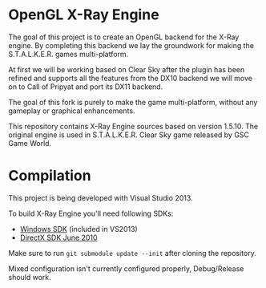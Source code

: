 OpenGL X-Ray Engine
===================

The goal of this project is to create an OpenGL backend for the X-Ray engine.
By completing this backend we lay the groundwork for making the S.T.A.L.K.E.R. games
multi-platform.

At first we will be working based on Clear Sky after the plugin has been refined and
supports all the features from the DX10 backend we will move on to Call of Pripyat
and port its DX11 backend.

The goal of this fork is purely to make the game multi-platform, without any gameplay
or graphical enhancements.

This repository contains X-Ray Engine sources based on version 1.5.10.
The original engine is used in S.T.A.L.K.E.R. Clear Sky game released by GSC Game World.

Compilation
===========

This project is being developed with Visual Studio 2013.

To build X-Ray Engine you'll need following SDKs:
  * [Windows SDK](http://www.microsoft.com/en-us/download/details.aspx?id=8279) (included in VS2013)
  * [DirectX SDK June 2010](http://www.microsoft.com/en-us/download/details.aspx?id=6812)

Make sure to run `git submodule update --init` after cloning the repository.

Mixed configuration isn't currently configured properly,
Debug/Release should work.

